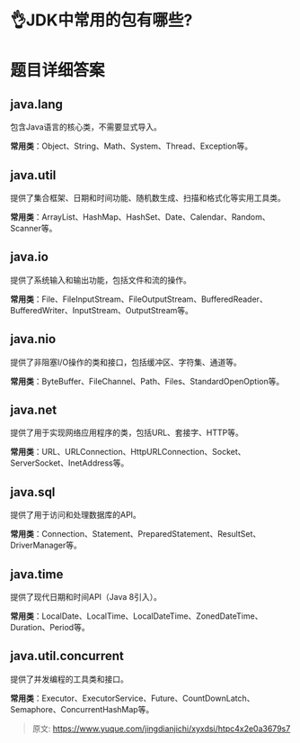 # 👌JDK中常用的包有哪些?

# 题目详细答案
## java.lang
包含Java语言的核心类，不需要显式导入。

**常用类**：Object、String、Math、System、Thread、Exception等。

## java.util
提供了集合框架、日期和时间功能、随机数生成、扫描和格式化等实用工具类。

**常用类**：ArrayList、HashMap、HashSet、Date、Calendar、Random、Scanner等。

## java.io
提供了系统输入和输出功能，包括文件和流的操作。

**常用类**：File、FileInputStream、FileOutputStream、BufferedReader、BufferedWriter、InputStream、OutputStream等。

## java.nio
提供了非阻塞I/O操作的类和接口，包括缓冲区、字符集、通道等。

**常用类**：ByteBuffer、FileChannel、Path、Files、StandardOpenOption等。

## java.net
提供了用于实现网络应用程序的类，包括URL、套接字、HTTP等。

**常用类**：URL、URLConnection、HttpURLConnection、Socket、ServerSocket、InetAddress等。

## java.sql
提供了用于访问和处理数据库的API。

**常用类**：Connection、Statement、PreparedStatement、ResultSet、DriverManager等。

## java.time
提供了现代日期和时间API（Java 8引入）。

**常用类**：LocalDate、LocalTime、LocalDateTime、ZonedDateTime、Duration、Period等。

## java.util.concurrent
提供了并发编程的工具类和接口。

**常用类**：Executor、ExecutorService、Future、CountDownLatch、Semaphore、ConcurrentHashMap等。



> 原文: <https://www.yuque.com/jingdianjichi/xyxdsi/htpc4x2e0a3679s7>